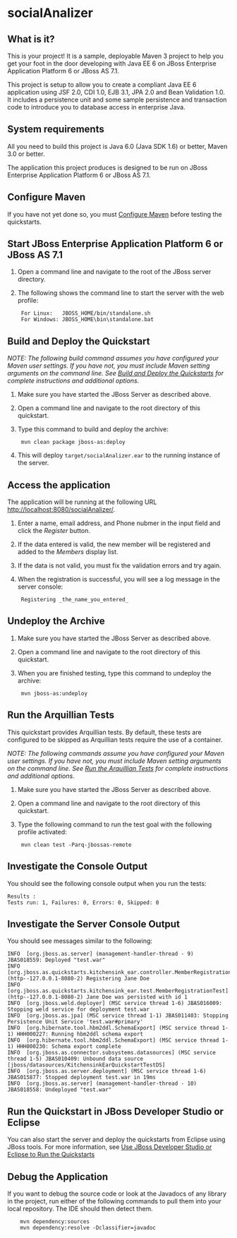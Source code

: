 socialAnalizer
=====================

What is it?
-----------

This is your project! It is a sample, deployable Maven 3 project to help you get your foot in the door developing with Java EE 6 on JBoss Enterprise Application Platform 6 or JBoss AS 7.1. 

This project is setup to allow you to create a compliant Java EE 6 application using JSF 2.0, CDI 1.0, EJB 3.1, JPA 2.0 and Bean Validation 1.0. It includes a persistence unit and some sample persistence and transaction code to introduce you to database access in enterprise Java. 

System requirements
-------------------

All you need to build this project is Java 6.0 (Java SDK 1.6) or better, Maven 3.0 or better.

The application this project produces is designed to be run on JBoss Enterprise Application Platform 6 or JBoss AS 7.1. 

 
Configure Maven
---------------

If you have not yet done so, you must [Configure Maven](../README.html/#mavenconfiguration) before testing the quickstarts.


Start JBoss Enterprise Application Platform 6 or JBoss AS 7.1
-------------------------

1. Open a command line and navigate to the root of the JBoss server directory.
2. The following shows the command line to start the server with the web profile:

        For Linux:   JBOSS_HOME/bin/standalone.sh
        For Windows: JBOSS_HOME\bin\standalone.bat

 
Build and Deploy the Quickstart
-------------------------

_NOTE: The following build command assumes you have configured your Maven user settings. If you have not, you must include Maven setting arguments on the command line. See [Build and Deploy the Quickstarts](../README.html/#buildanddeploy) for complete instructions and additional options._

1. Make sure you have started the JBoss Server as described above.
2. Open a command line and navigate to the root directory of this quickstart.
3. Type this command to build and deploy the archive:

        mvn clean package jboss-as:deploy

4. This will deploy `target/socialAnalizer.ear` to the running instance of the server.


Access the application 
---------------------

The application will be running at the following URL <http://localhost:8080/socialAnalizer/>.

1. Enter a name, email address, and Phone nubmer in the input field and click the _Register_ button.
2. If the data entered is valid, the new member will be registered and added to the _Members_ display list.
3. If the data is not valid, you must fix the validation errors and try again.
4. When the registration is successful, you will see a log message in the server console:

        Registering _the_name_you_entered_


Undeploy the Archive
--------------------

1. Make sure you have started the JBoss Server as described above.
2. Open a command line and navigate to the root directory of this quickstart.
3. When you are finished testing, type this command to undeploy the archive:

        mvn jboss-as:undeploy


Run the Arquillian Tests 
-------------------------

This quickstart provides Arquillian tests. By default, these tests are configured to be skipped as Arquillian tests require the use of a container. 

_NOTE: The following commands assume you have configured your Maven user settings. If you have not, you must include Maven setting arguments on the command line. See [Run the Arquillian Tests](../README.html/#arquilliantests) for complete instructions and additional options._

1. Make sure you have started the JBoss Server as described above.
2. Open a command line and navigate to the root directory of this quickstart.
3. Type the following command to run the test goal with the following profile activated:

        mvn clean test -Parq-jbossas-remote 


Investigate the Console Output
---------------------
You should see the following console output when you run the tests:

    Results :
    Tests run: 1, Failures: 0, Errors: 0, Skipped: 0


Investigate the Server Console Output
---------------------
You should see messages similar to the following:

    INFO  [org.jboss.as.server] (management-handler-thread - 9) JBAS018559: Deployed "test.war"
    INFO  [org.jboss.as.quickstarts.kitchensink_ear.controller.MemberRegistration] (http--127.0.0.1-8080-2) Registering Jane Doe
    INFO  [org.jboss.as.quickstarts.kitchensink_ear.test.MemberRegistrationTest] (http--127.0.0.1-8080-2) Jane Doe was persisted with id 1
    INFO  [org.jboss.weld.deployer] (MSC service thread 1-6) JBAS016009: Stopping weld service for deployment test.war
    INFO  [org.jboss.as.jpa] (MSC service thread 1-1) JBAS011403: Stopping Persistence Unit Service 'test.war#primary'
    INFO  [org.hibernate.tool.hbm2ddl.SchemaExport] (MSC service thread 1-1) HHH000227: Running hbm2ddl schema export
    INFO  [org.hibernate.tool.hbm2ddl.SchemaExport] (MSC service thread 1-1) HHH000230: Schema export complete
    INFO  [org.jboss.as.connector.subsystems.datasources] (MSC service thread 1-5) JBAS010409: Unbound data source [jboss/datasources/KitchensinkEarQuickstartTestDS]
    INFO  [org.jboss.as.server.deployment] (MSC service thread 1-6) JBAS015877: Stopped deployment test.war in 19ms
    INFO  [org.jboss.as.server] (management-handler-thread - 10) JBAS018558: Undeployed "test.war"


Run the Quickstart in JBoss Developer Studio or Eclipse
-------------------------------------
You can also start the server and deploy the quickstarts from Eclipse using JBoss tools. For more information, see [Use JBoss Developer Studio or Eclipse to Run the Quickstarts](../README.html/#useeclipse) 


Debug the Application
---------------------

If you want to debug the source code or look at the Javadocs of any library in the project, run either of the following commands to pull them into your local repository. The IDE should then detect them.

        mvn dependency:sources
        mvn dependency:resolve -Dclassifier=javadoc


